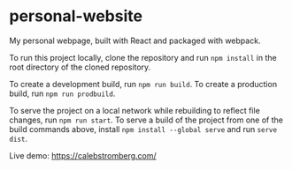 # personal-website

My personal webpage, built with React and packaged with webpack. 

To run this project locally, clone the repository and run `npm install` in the root directory of the cloned repository. 

To create a development build, run `npm run build`. To create a production build, run `npm run prodbuild`. 

To serve the project on a local network while rebuilding to reflect file changes, run `npm run start`. To serve a build of the project from one of the build commands above, install `npm install --global serve` and run `serve dist`.

Live demo: https://calebstromberg.com/
